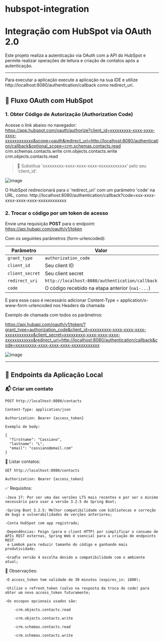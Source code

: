 # hubspot-integration
# Integração com HubSpot via OAuth 2.0

Este projeto realiza a autenticação via OAuth com a API do HubSpot e permite realizar operações de leitura e criação de contatos após a autenticação.

---

Para executar a aplicação execute a aplicação na sua IDE e utilize http://localhost:8080/authentication/callback como redirect_uri.

## 🔐 Fluxo OAuth com HubSpot

### 1. Obter Código de Autorização (Authorization Code)

Acesse o link abaixo no navegador:
https://app.hubspot.com/oauth/authorize?client_id=xxxxxxxxx-xxxx-xxxx-xxxx-xxxxxxxxxxxx&scope=oauth&redirect_uri=http://localhost:8080/authentication/callback&optional_scope=crm.schemas.contacts.read crm.schemas.contacts.write crm.objects.contacts.write crm.objects.contacts.read

> 🔁 Substitua 'xxxxxxxxx-xxxx-xxxx-xxxx-xxxxxxxxxxxx' pelo seu 'client_id'.

![image](https://github.com/user-attachments/assets/5761d6b0-9373-4a84-b681-3c18d46787b7)

O HubSpot redirecionará para o 'redirect_uri' com um parâmetro 'code' na URL, como:
http://localhost:8080/authentication/callback?code=xxx-xxxx-xxxx-xxxx-xxxx-xxxxxxxxxxxx

### 2. Trocar o código por um token de acesso

Envie uma requisição **POST** para o endpoint:
https://api.hubapi.com/oauth/v1/token


Com os seguintes parâmetros (form-urlencoded):

| Parâmetro       | Valor                                                                 |
|----------------|------------------------------------------------------------------------|
| `grant_type`    | `authorization_code`                                                  |
| `client_id`     | Seu client ID                                                         |
| `client_secret` | Seu client secret                                                     |
| `redirect_uri`  | `http://localhost:8080/authentication/callback`                       |
| `code`          | O código recebido na etapa anterior (`na1-...`)                       |

E para esse caso é necessário adicionar Content-Type = application/x-www-form-urlencoded nos Headers da chamada

Exemplo de chamada com todos os parâmetros:

https://api.hubapi.com/oauth/v1/token/?grant_type=authorization_code&client_id=xxxxxxxxx-xxxx-xxxx-xxxx-xxxxxxxxxxxx&client_secret=xxxxxxxxx-xxxx-xxxx-xxxx-xxxxxxxxxxxx&redirect_uri=http://localhost:8080/authentication/callback&code=xxxxxxxxx-xxxx-xxxx-xxxx-xxxxxxxxxxxx

![image](https://github.com/user-attachments/assets/e314218e-eefc-4922-b4bb-388d1e2d8ae0)

---

## 🔧 Endpoints da Aplicação Local

### 📬 Criar um contato

    POST http://localhost:8080/contacts

    Content-Type: application/json

    Authorization: Bearer {access_token}

    Exemplo de body:

    {
      "firstname": "Cassiano",
      "lastname": "L",
      "email": "cassiano@email.com"
    }

📄 Listar contatos:

    GET http://localhost:8080/contacts
    
    Authorization: Bearer {access_token}

✅ Requisitos:

    -Java 17: Por ser uma das versões LTS mais recentes e por ser o minimo necessário para usar a versão 3.2.5 do Spring Boot;

    -Spring Boot 3.2.5: Melhor compatibilidade com bibliotecas e correção de bugs e vulnerabilidades de verções anteriores;

    -Conta HubSpot com app registrado;

    -Dependências: Feign (para o client HTTP) por simplificar o consumo de APIs REST externas, Spring Web é ssencial para a criação de endpoints REST
     e Lombok para reduzir tamanho do código e ganhando mais produtividade;

    -Gradle versão 4 escolha devido a compatibilidade com o ambiente atual;

📎 Observações:

    -O access_token tem validade de 30 minutos (expires_in: 1800);

    -Utilize o refresh_token (salvo na resposta da troca do code) para obter um novo access_token futuramente;

    -Os escopos opcionais usados são:

        -crm.objects.contacts.read
  
        -crm.objects.contacts.write
  
        -crm.schemas.contacts.read
  
        -crm.schemas.contacts.write
